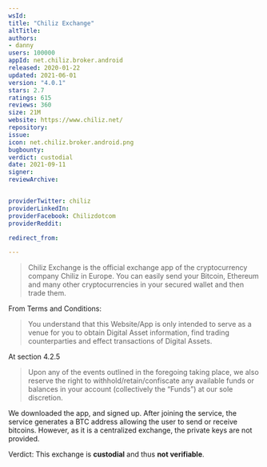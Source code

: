 ```yaml
---
wsId: 
title: "Chiliz Exchange"
altTitle: 
authors:
- danny
users: 100000
appId: net.chiliz.broker.android
released: 2020-01-22
updated: 2021-06-01
version: "4.0.1"
stars: 2.7
ratings: 615
reviews: 360
size: 21M
website: https://www.chiliz.net/
repository: 
issue: 
icon: net.chiliz.broker.android.png
bugbounty: 
verdict: custodial
date: 2021-09-11
signer: 
reviewArchive:


providerTwitter: chiliz
providerLinkedIn: 
providerFacebook: Chilizdotcom
providerReddit: 

redirect_from:

---
```



> Chiliz Exchange is the official exchange app of the cryptocurrency company Chiliz in Europe. You can easily send your Bitcoin, Ethereum and many other cryptocurrencies in your secured wallet and then trade them.

From Terms and Conditions: 
> You understand that this Website/App is only intended to serve as a venue for you to obtain Digital Asset information, find trading counterparties and effect transactions of Digital Assets. 

At section 4.2.5

> Upon any of the events outlined in the foregoing taking place, we also reserve the right to withhold/retain/confiscate any available funds or balances in your account (collectively the “Funds”) at our sole discretion.

We downloaded the app, and signed up. After joining the service, the service generates a BTC address allowing the user to send or receive bitcoins. However, as it is a centralized exchange, the private keys are not provided. 

Verdict: This exchange is **custodial** and thus **not verifiable**.